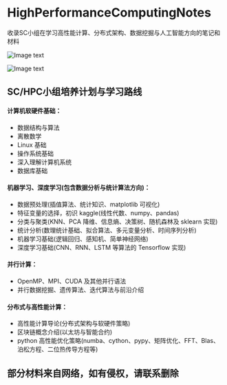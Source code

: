 # HighPerformanceComputingNotes
收录SC小组在学习高性能计算、分布式架构、数据挖掘与人工智能方向的笔记和材料


![Image text](https://github.com/realYurkOfGitHub/HighPerformanceComputingNotes/blob/main/高性能计算/培养阶段性计划/hpc.png)

![Image text](https://github.com/realYurkOfGitHub/HighPerformanceComputingNotes/blob/main/高性能计算/培养阶段性计划/数据分析与深度学习方向.png)
## SC/HPC小组培养计划与学习路线
#### 计算机软硬件基础：
- 数据结构与算法
- 离散数学
- Linux 基础
- 操作系统基础
- 深入理解计算机系统
- 数据库基础

#### 机器学习、深度学习(包含数据分析与统计算法方向)：
- 数据预处理(插值算法、统计知识、matplotlib 可视化)
- 特征变量的选择，初识 kaggle(线性代数、numpy、pandas)
- 分类与聚类(KNN、PCA 降维、信息熵、决策树、随机森林及 sklearn 实现)
- 统计分析(数理统计基础、拟合算法、多元变量分析、时间序列分析)
- 机器学习基础(逻辑回归、感知机、简单神经网络)
- 深度学习基础(CNN、RNN、LSTM 等算法的 Tensorflow 实现)

#### 并行计算：
- OpenMP、MPI、CUDA 及其他并行语法
- 并行数据挖掘、遗传算法、迭代算法与前沿介绍

#### 分布式与高性能计算：
- 高性能计算导论(分布式架构与软硬件策略)
- 区块链概念介绍(以太坊与智能合约)
- python 高性能优化策略(numba、cython、pypy、矩阵优化、FFT、Blas、泊松方程、二位热传导方程等)

## 部分材料来自网络，如有侵权，请联系删除

